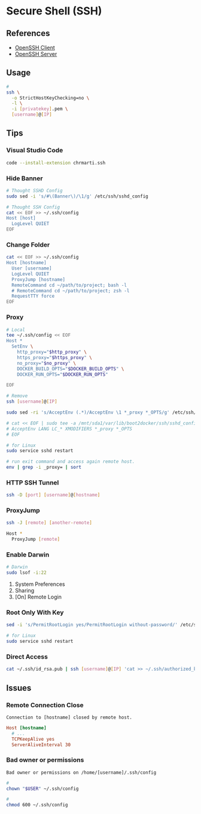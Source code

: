 # Secure Shell (SSH)

## References

- [OpenSSH Client](/openssh-client.md)
- [OpenSSH Server](/openssh-server.md)

## Usage

```sh
#
ssh \
  -o StrictHostKeyChecking=no \
  -l \
  -i [privatekey].pem \
  [username]@[IP]
```

## Tips

### Visual Studio Code

```sh
code --install-extension chrmarti.ssh
```

### Hide Banner

```sh
# Thought SSHD Config
sudo sed -i 's/#\(Banner\)/\1/g' /etc/ssh/sshd_config

# Thought SSH Config
cat << EOF >> ~/.ssh/config
Host [host]
  LogLevel QUIET
EOF
```

### Change Folder

```sh
cat << EOF >> ~/.ssh/config
Host [hostname]
  User [username]
  LogLevel QUIET
  ProxyJump [hostname]
  RemoteCommand cd ~/path/to/project; bash -l
  # RemoteCommand cd ~/path/to/project; zsh -l
  RequestTTY force
EOF
```

### Proxy

```sh
# Local
tee ~/.ssh/config << EOF
Host *
  SetEnv \
    http_proxy="$http_proxy" \
    https_proxy="$https_proxy" \
    no_proxy="$no_proxy" \
    DOCKER_BUILD_OPTS="$DOCKER_BUILD_OPTS" \
    DOCKER_RUN_OPTS="$DOCKER_RUN_OPTS"

EOF

# Remove
ssh [username]@[IP]

sudo sed -ri 's/AcceptEnv (.*)/AcceptEnv \1 *_proxy *_OPTS/g' /etc/ssh/sshd_config

# cat << EOF | sudo tee -a /mnt/sda1/var/lib/boot2docker/ssh/sshd_config
# AcceptEnv LANG LC_* XMODIFIERS *_proxy *_OPTS
# EOF

# for Linux
sudo service sshd restart
```

```sh
# run exit command and access again remote host.
env | grep -i _proxy= | sort
```

### HTTP SSH Tunnel

<!--
https://github.com/mainyaa/RaspberryPi-Mothership/blob/c9b2b676f650a83a741ddc757d9dd69b795ab672/README.md
https://www.ssh.com/ssh/tunneling/example
https://stackabuse.com/how-to-tunnel-http-with-ssh/
-->

```sh
ssh -D [port] [username]@[hostname]
```

### ProxyJump

```sh
ssh -J [remote] [another-remote]
```

```sh
Host *
  ProxyJump [remote]
```

### Enable Darwin

```sh
# Darwin
sudo lsof -i:22
```

1. System Preferences
2. Sharing
3. \[On] Remote Login

### Root Only With Key

```sh
sed -i 's/PermitRootLogin yes/PermitRootLogin without-password/' /etc/ssh/sshd_config
```

```sh
# for Linux
sudo service sshd restart
```

### Direct Access

```sh
cat ~/.ssh/id_rsa.pub | ssh [username]@[IP] 'cat >> ~/.ssh/authorized_keys'
```

<!-- ###

```sh
sudo sed -i '/^Port 22.*/a Port 8000' /etc/ssh/sshd_config

sudo systemctl restart sshd
``` -->

## Issues

### Remote Connection Close

```log
Connection to [hostname] closed by remote host.
```

```ini
Host [hostname]
  # ...
  TCPKeepAlive yes
  ServerAliveInterval 30
```

### Bad owner or permissions

```log
Bad owner or permissions on /home/[username]/.ssh/config
```

```sh
#
chown "$USER" ~/.ssh/config

#
chmod 600 ~/.ssh/config
```
